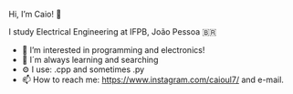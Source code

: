  Hi, I’m Caio! 👋

 I study Electrical Engineering at IFPB, João Pessoa 🇧🇷
  
- 👀 I’m interested in programming and electronics!
- 🧩 I´m always learning and searching
- ⚙️ I use: .cpp and sometimes .py
- 📫 How to reach me: https://www.instagram.com/caioul7/ and e-mail.

<!---
caiosbrl7/caiosbrl7 is a ✨ special ✨ repository because its `README.md` (this file) appears on your GitHub profile.
You can click the Preview link to take a look at your changes.
--->
